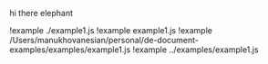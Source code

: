 hi there elephant

!example ./example1.js
!example example1.js
!example /Users/manukhovanesian/personal/de-document-examples/examples/example1.js
!example ../examples/example1.js

